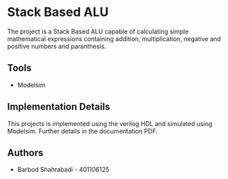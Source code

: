 
# Stack Based ALU
The project is a Stack Based ALU capable of calculating simple mathematical expressions containing addition, multiplication, negative and positive numbers and paranthesis.


## Tools
- Modelsim


## Implementation Details
This projects is implemented using the verilog HDL and simulated using Modelsim. Further details in the documentation PDF.


## Authors
- Barbod Shahrabadi - 401106125

